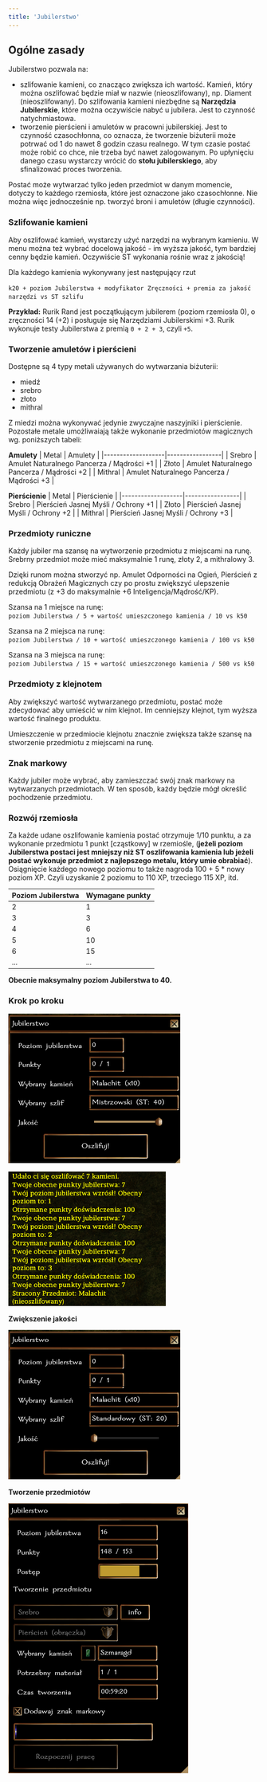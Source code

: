 ```yaml
---
title: 'Jubilerstwo'
---
```



## Ogólne zasady

Jubilerstwo pozwala na:
- szlifowanie kamieni, co znacząco zwiększa ich wartość. Kamień, który można oszlifować będzie miał w nazwie (nieoszlifowany), np. Diament (nieoszlifowany). Do szlifowania kamieni niezbędne są **Narzędzia Jubilerskie**, które można oczywiście nabyć u jubilera. Jest to czynność natychmiastowa. 
- tworzenie pierścieni i amuletów w pracowni jubilerskiej. Jest to czynność czasochłonna, co oznacza, że tworzenie biżuterii może potrwać od 1 do nawet 8 godzin czasu realnego. W tym czasie postać może robić co chce, nie trzeba być nawet zalogowanym. Po upłynięciu danego czasu wystarczy wrócić do **stołu jubilerskiego**, aby sfinalizować proces tworzenia.

Postać może wytwarzać tylko jeden przedmiot w danym momencie, dotyczy to każdego rzemiosła, które jest oznaczone jako czasochłonne. Nie można więc jednocześnie np. tworzyć broni i amuletów (długie czynności).


### Szlifowanie kamieni

Aby oszlifować kamień, wystarczy użyć narzędzi na wybranym kamieniu. W menu można też wybrać docelową jakość - im wyższa jakość, tym bardziej cenny będzie kamień. Oczywiście ST wykonania rośnie wraz z jakością!

Dla każdego kamienia wykonywany jest następujący rzut

``k20 + poziom Jubilerstwa + modyfikator Zręczności + premia za jakość narzędzi vs ST szlifu``

**Przykład:** Rurik Rand jest początkującym jubilerem (poziom rzemiosła 0), o zręczności 14 (+2) i posługuje się Narzędziami Jubilerskimi +3. Rurik wykonuje testy Jubilerstwa z premią ``0 + 2 + 3``, czyli ``+5``.

### Tworzenie amuletów i pierścieni

Dostępne są 4 typy metali używanych do wytwarzania biżuterii:
- miedź
- srebro
- złoto
- mithral

Z miedzi można wykonywać jedynie zwyczajne naszyjniki i pierścienie. Pozostałe metale umożliwaiają także wykonanie przedmiotów magicznych wg. poniższych tabeli:

**Amulety**
| Metal | Amulety |
|-------------------|-----------------|
| Srebro            | Amulet Naturalnego Pancerza / Mądrości +1 |
| Złoto            | Amulet Naturalnego Pancerza / Mądrości +2 |
| Mithral            | Amulet Naturalnego Pancerza / Mądrości +3 |

**Pierścienie**
| Metal | Pierścienie |
|-------------------|-----------------|
| Srebro            | Pierścień Jasnej Myśli / Ochrony +1 |
| Złoto            | Pierścień Jasnej Myśli / Ochrony +2 |
| Mithral            | Pierścień Jasnej Myśli / Ochrony +3 |

### Przedmioty runiczne

Każdy jubiler ma szansę na wytworzenie przedmiotu z miejscami na runę. Srebrny przedmiot może mieć maksymalnie 1 runę, złoty 2, a mithralowy 3. 

Dzięki runom można stworzyć np. Amulet Odporności na Ogień, Pierścień z redukcją Obrażeń Magicznych czy po prostu zwiększyć ulepszenie przedmiotu (z +3 do maksymalnie +6 Inteligencja/Mądrość/KP). 

Szansa na 1 miejsce na runę:\
``poziom Jubilerstwa / 5 + wartość umieszczonego kamienia / 10 vs k50``

Szansa na 2 miejsca na runę:\
``poziom Jubilerstwa / 10 + wartość umieszczonego kamienia / 100 vs k50``

Szansa na 3 miejsca na runę:\
``poziom Jubilerstwa / 15 + wartość umieszczonego kamienia / 500 vs k50``

### Przedmioty z klejnotem

Aby zwiększyć wartość wytwarzanego przedmiotu, postać może zdecydować aby umieścić w nim klejnot. Im cenniejszy klejnot, tym wyższa wartość finalnego produktu. 

Umieszczenie w przedmiocie klejnotu znacznie zwiększa także szansę na stworzenie przedmiotu z miejscami na runę. 

### Znak markowy

Każdy jubiler może wybrać, aby zamieszczać swój znak markowy na wytwarzanych przedmiotach. W ten sposób, każdy będzie mógł określić pochodzenie przedmiotu.

### Rozwój rzemiosła

Za każde udane oszlifowanie kamienia postać otrzymuje 1/10 punktu, a za wykonanie przedmiotu 1 punkt [cząstkowy] w rzemiośle, (**jeżeli poziom Jubilerstwa postaci jest mniejszy niż ST oszlifowania kamienia lub jeżeli postać wykonuje przedmiot z najlepszego metalu, który umie obrabiać**). Osiągnięcie każdego nowego poziomu to także nagroda 100 + 5 * nowy poziom XP. Czyli uzyskanie 2 poziomu to 110 XP, trzeciego 115 XP, itd.

| Poziom Jubilerstwa | Wymagane punkty |
|-------------------|-----------------|
| 2                 | 1               |
| 3                 | 3               |
| 4                 | 6               |
| 5                 | 10              |
| 6                 | 15              |
| ...               | ...             |

**Obecnie maksymalny poziom Jubilerstwa to 40.**

### Krok po kroku

![dialog jubilerstwo](../../static/img/wiki/wiki-rzemioslo/jubiler-1.png)

![log jubilerstwo](../../static/img/wiki/wiki-rzemioslo/jubiler-2.png)

**Zwiększenie jakości**

![dialog jubilerstwo](../../static/img/wiki/wiki-rzemioslo/jubiler-3.png)

**Tworzenie przedmiotów**

![dialog jubilerstwo](../../static/img/wiki/wiki-rzemioslo/jubiler-4.png)
